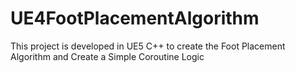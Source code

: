 # UE4FootPlacementAlgorithm
This project is developed in UE5 C++ to create the Foot Placement Algorithm and Create a Simple Coroutine Logic
